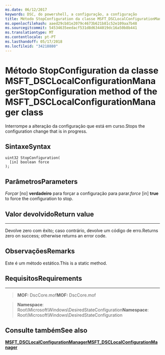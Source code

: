 ```yaml
---
ms.date: 06/12/2017
keywords: DSC, do powershell, a configuração, a configuração
title: Método StopConfiguration da classe MSFT_DSCLocalConfigurationManager
ms.openlocfilehash: aaed29cb81e2079c4673b621b81c52e109aa7b48
ms.sourcegitcommit: 54534635eedacf531d8d6344019dc16a50b8b441
ms.translationtype: MT
ms.contentlocale: pt-PT
ms.lasthandoff: 05/17/2018
ms.locfileid: "34218880"
---
```

# <a name="stopconfiguration-method-of-the-msftdsclocalconfigurationmanager-class"></a><span data-ttu-id="36c19-103">Método StopConfiguration da classe MSFT_DSCLocalConfigurationManager</span><span class="sxs-lookup"><span data-stu-id="36c19-103">StopConfiguration method of the MSFT_DSCLocalConfigurationManager class</span></span>

<span data-ttu-id="36c19-104">Interrompe a alteração da configuração que está em curso.</span><span class="sxs-lookup"><span data-stu-id="36c19-104">Stops the configuration change that is in progress.</span></span>

<a name="syntax"></a><span data-ttu-id="36c19-105">Sintaxe</span><span class="sxs-lookup"><span data-stu-id="36c19-105">Syntax</span></span>
------

```mof
uint32 StopConfiguration(
  [in] boolean force
);
```

<a name="parameters"></a><span data-ttu-id="36c19-106">Parâmetros</span><span class="sxs-lookup"><span data-stu-id="36c19-106">Parameters</span></span>
----------

<span data-ttu-id="36c19-107">*Forçar* \[no\] **verdadeiro** para forçar a configuração para parar.</span><span class="sxs-lookup"><span data-stu-id="36c19-107">*force* \[in\] **true** to force the configuration to stop.</span></span>

## <a name="return-value"></a><span data-ttu-id="36c19-108">Valor devolvido</span><span class="sxs-lookup"><span data-stu-id="36c19-108">Return value</span></span>
------------

<span data-ttu-id="36c19-109">Devolve zero com êxito; caso contrário, devolve um código de erro.</span><span class="sxs-lookup"><span data-stu-id="36c19-109">Returns zero on success; otherwise returns an error code.</span></span>

## <a name="remarks"></a><span data-ttu-id="36c19-110">Observações</span><span class="sxs-lookup"><span data-stu-id="36c19-110">Remarks</span></span>

<span data-ttu-id="36c19-111">Este é um método estático.</span><span class="sxs-lookup"><span data-stu-id="36c19-111">This is a static method.</span></span>

## <a name="requirements"></a><span data-ttu-id="36c19-112">Requisitos</span><span class="sxs-lookup"><span data-stu-id="36c19-112">Requirements</span></span>
------------
><span data-ttu-id="36c19-113">**MOF:** DscCore.mof</span><span class="sxs-lookup"><span data-stu-id="36c19-113">**MOF:** DscCore.mof</span></span>

><span data-ttu-id="36c19-114">**Namespace**: Root\Microsoft\Windows\DesiredStateConfiguration</span><span class="sxs-lookup"><span data-stu-id="36c19-114">**Namespace**: Root\Microsoft\Windows\DesiredStateConfiguration</span></span>


## <a name="see-also"></a><span data-ttu-id="36c19-115">Consulte também</span><span class="sxs-lookup"><span data-stu-id="36c19-115">See also</span></span>


[<span data-ttu-id="36c19-116">**MSFT_DSCLocalConfigurationManager**</span><span class="sxs-lookup"><span data-stu-id="36c19-116">**MSFT_DSCLocalConfigurationManager**</span></span>](msft-dsclocalconfigurationmanager.md)